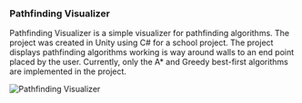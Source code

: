 ### Pathfinding Visualizer
Pathfinding Visualizer is a simple visualizer for pathfinding algorithms. The project was created in Unity using C# for a school project. The project displays pathfinding algorithms working is way around walls to an end point placed by the user. Currently, only the A* and Greedy best-first algorithms are implemented in the project.

![Pathfinding Visualizer](https://i.imgur.com/92x9nP1.png)
